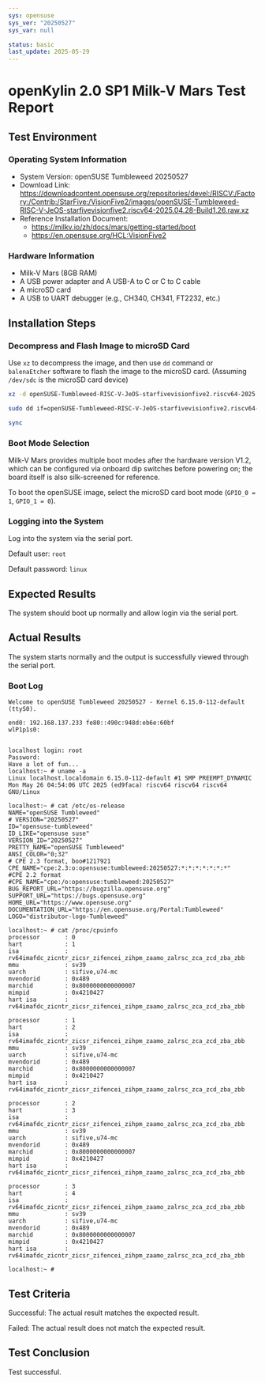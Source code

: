 ```yaml
---
sys: opensuse
sys_ver: "20250527"
sys_var: null

status: basic
last_update: 2025-05-29
---
```


# openKylin 2.0 SP1 Milk-V Mars Test Report

## Test Environment

### Operating System Information

- System Version: openSUSE Tumbleweed 20250527
- Download Link: <https://downloadcontent.opensuse.org/repositories/devel:/RISCV:/Factory:/Contrib:/StarFive:/VisionFive2/images/openSUSE-Tumbleweed-RISC-V-JeOS-starfivevisionfive2.riscv64-2025.04.28-Build1.26.raw.xz>
- Reference Installation Document:
  - <https://milkv.io/zh/docs/mars/getting-started/boot>
  - <https://en.opensuse.org/HCL:VisionFive2>

### Hardware Information

- Milk-V Mars (8GB RAM)
- A USB power adapter and A USB-A to C or C to C cable
- A microSD card
- A USB to UART debugger (e.g., CH340, CH341, FT2232, etc.)

## Installation Steps

### Decompress and Flash Image to microSD Card

Use `xz` to decompress the image,  and then use `dd` command or `balenaEtcher` software to flash the image to the microSD card. (Assuming `/dev/sdc` is the microSD card device)

```bash
xz -d openSUSE-Tumbleweed-RISC-V-JeOS-starfivevisionfive2.riscv64-2025.04.28-Build1.26.raw.xz

sudo dd if=openSUSE-Tumbleweed-RISC-V-JeOS-starfivevisionfive2.riscv64-2025.04.28-Build1.26.raw of=/dev/sdX bs=1M status=progress

sync
```

### Boot Mode Selection

Milk-V Mars provides multiple boot modes after the hardware version V1.2, which can be configured via onboard dip switches before powering on; the board itself is also silk-screened for reference.

To boot the openSUSE image, select the microSD card boot mode (`GPIO_0 = 1`, `GPIO_1 = 0`).

### Logging into the System

Log into the system via the serial port.

Default user: `root`

Default password: `linux`

## Expected Results

The system should boot up normally and allow login via the serial port.

## Actual Results

The system starts normally and the output is successfully viewed through the serial port.

### Boot Log

```log
Welcome to openSUSE Tumbleweed 20250527 - Kernel 6.15.0-112-default (ttyS0).

end0: 192.168.137.233 fe80::490c:948d:eb6e:60bf
wlP1p1s0:


localhost login: root
Password:
Have a lot of fun...
localhost:~ # uname -a
Linux localhost.localdomain 6.15.0-112-default #1 SMP PREEMPT_DYNAMIC Mon May 26 04:54:06 UTC 2025 (ed9faca) riscv64 riscv64 riscv64 GNU/Linux

localhost:~ # cat /etc/os-release
NAME="openSUSE Tumbleweed"
# VERSION="20250527"
ID="opensuse-tumbleweed"
ID_LIKE="opensuse suse"
VERSION_ID="20250527"
PRETTY_NAME="openSUSE Tumbleweed"
ANSI_COLOR="0;32"
# CPE 2.3 format, boo#1217921
CPE_NAME="cpe:2.3:o:opensuse:tumbleweed:20250527:*:*:*:*:*:*:*"
#CPE 2.2 format
#CPE_NAME="cpe:/o:opensuse:tumbleweed:20250527"
BUG_REPORT_URL="https://bugzilla.opensuse.org"
SUPPORT_URL="https://bugs.opensuse.org"
HOME_URL="https://www.opensuse.org"
DOCUMENTATION_URL="https://en.opensuse.org/Portal:Tumbleweed"
LOGO="distributor-logo-Tumbleweed"

localhost:~ # cat /proc/cpuinfo
processor       : 0
hart            : 1
isa             : rv64imafdc_zicntr_zicsr_zifencei_zihpm_zaamo_zalrsc_zca_zcd_zba_zbb
mmu             : sv39
uarch           : sifive,u74-mc
mvendorid       : 0x489
marchid         : 0x8000000000000007
mimpid          : 0x4210427
hart isa        : rv64imafdc_zicntr_zicsr_zifencei_zihpm_zaamo_zalrsc_zca_zcd_zba_zbb

processor       : 1
hart            : 2
isa             : rv64imafdc_zicntr_zicsr_zifencei_zihpm_zaamo_zalrsc_zca_zcd_zba_zbb
mmu             : sv39
uarch           : sifive,u74-mc
mvendorid       : 0x489
marchid         : 0x8000000000000007
mimpid          : 0x4210427
hart isa        : rv64imafdc_zicntr_zicsr_zifencei_zihpm_zaamo_zalrsc_zca_zcd_zba_zbb

processor       : 2
hart            : 3
isa             : rv64imafdc_zicntr_zicsr_zifencei_zihpm_zaamo_zalrsc_zca_zcd_zba_zbb
mmu             : sv39
uarch           : sifive,u74-mc
mvendorid       : 0x489
marchid         : 0x8000000000000007
mimpid          : 0x4210427
hart isa        : rv64imafdc_zicntr_zicsr_zifencei_zihpm_zaamo_zalrsc_zca_zcd_zba_zbb

processor       : 3
hart            : 4
isa             : rv64imafdc_zicntr_zicsr_zifencei_zihpm_zaamo_zalrsc_zca_zcd_zba_zbb
mmu             : sv39
uarch           : sifive,u74-mc
mvendorid       : 0x489
marchid         : 0x8000000000000007
mimpid          : 0x4210427
hart isa        : rv64imafdc_zicntr_zicsr_zifencei_zihpm_zaamo_zalrsc_zca_zcd_zba_zbb

localhost:~ #
```

## Test Criteria

Successful: The actual result matches the expected result.

Failed: The actual result does not match the expected result.

## Test Conclusion

Test successful.
